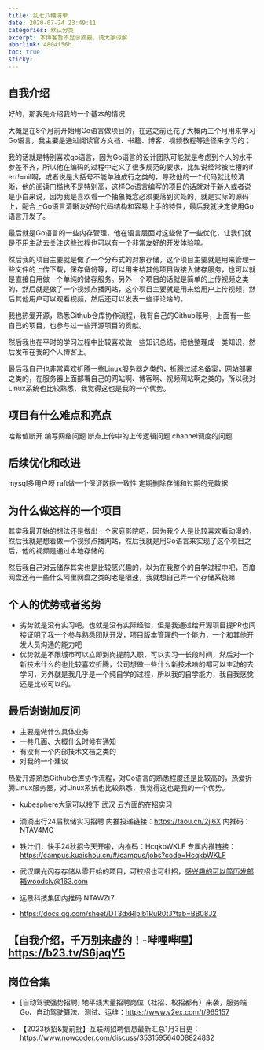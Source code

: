 ```yaml
---
title: 乱七八糟清单
date: 2020-07-24 23:49:11
categories: 默认分类
excerpt: 本博客暂不显示摘要，请大家谅解
abbrlink: 4804f56b
toc: true
sticky: 
---
```




## 自我介绍

好的，那我先介绍我的一个基本的情况

大概是在8个月前开始用Go语言做项目的，在这之前还花了大概两三个月用来学习Go语言，我主要是通过阅读官方文档、书籍、博客、视频教程等途径来学习的；

我的话就是特别喜欢go语言，因为Go语言的设计团队可能就是考虑到个人的水平参差不齐，所以他在编码的过程中定义了很多规范的要求，比如说经常被吐槽的if err!=nil啊，或者说是大括号不能单独成行之类的，导致他的一个代码就比较清晰，他的阅读门槛也不是特别高，这样Go语言编写的项目的话就对于新人或者说是小白来说，因为我是喜欢看一个抽象概念必须要落到实处的，就是实际的源码上，配合上Go语言清晰友好的代码结构和容易上手的特性，最后我就决定使用Go语言开发了。

最后就是Go语言的一些内存管理，他在语言层面对这些做了一些优化，让我们就是不用主动去关注这些过程也可以有一个非常友好的开发体验嘛。

然后我的项目主要就是做了一个分布式的对象存储，这个项目主要就是用来管理一些文件的上传下载，保存备份等，可以用来给其他项目做接入储存服务，也可以就是直接自用做一个单纯的储存服务。另外一个项目的话就是简单的上传视频之类的，然后就是做了一个视频点播网站，这个项目主要就是用来给用户上传视频，然后其他用户可以观看视频，然后还可以发表一些评论啥的。

我也热爱开源，熟悉Github仓库协作流程，我有自己的Github账号，上面有一些自己的项目，也参与过一些开源项目的贡献。

然后我也在平时的学习过程中比较喜欢做一些知识总结，把他整理成一类知识，然后发布在我的个人博客上。

最后我自己也非常喜欢折腾一些Linux服务器之类的，折腾过域名备案，网站部署之类的，在服务器上面部署自己的网站啊、博客啊、视频网站啊之类的，所以我对Linux系统也比较熟悉，我觉得这也是我的一个优势。


## 项目有什么难点和亮点

哈希值断开
编写网络问题
断点上传中的上传逻辑问题
channel调度的问题

## 后续优化和改进

mysql多用户呀
raft做一个保证数据一致性
定期删除存储和过期的元数据

## 为什么做这样的一个项目

其实我最开始的想法还是做出一个家庭影院吧，因为我个人是比较喜欢看动漫的，然后我就是想着做一个视频点播网站，然后我就是用Go语言来实现了这个项目之后，他的视频是通过本地存储的

然后我自己对云储存其实也是比较感兴趣的，以为在我整个的自学过程中吧，百度网盘还有一些什么阿里网盘之类的老是限速，我就想自己弄一个存储系统嘛

## 个人的优势或者劣势


- 劣势就是没有实习吧，也就是没有实际经验，但是我通过给开源项目提PR也间接证明了我一个参与熟悉团队开发，项目版本管理的一个能力，一个和其他开发人员沟通的能力吧
- 优势就是不限城市可以立即到岗提前入职，可以实习一长段时间，然后对一个新技术什么的也比较喜欢折腾，公司想做一些什么新技术啥的都可以主动的去学习，另外就是我几乎是一个纯自学的过程，所以我的自学能力，我自我感觉还是比较可以的。

## 最后谢谢加反问

- 主要是做什么具体业务
- 一共几面、大概什么时候有通知
- 有没有一个内部技术文档之类的
- 对我的一个建议


热爱开源熟悉Github仓库协作流程，对Go语言的熟悉程度还是比较高的，热爱折腾Linux服务器，对Linux系统也比较熟悉，我觉得这也是我的一个优势。

- kubesphere大家可以投下 武汉 云方面的在招实习

- 滴滴出行24届秋储实习招聘
内推投递链接：https://taou.cn/2jl6X
内推码：NTAV4MC

- 铁汁们，快手24秋招今天开啦，内推码：HcqkbWKLF
专属内推链接：https://campus.kuaishou.cn/#/campus/jobs?code=HcqkbWKLF

- 武汉曙光闪存存储从零开始的项目，可校招也可社招，感兴趣的可以简历发邮箱woodslv@163.com

- 远景科技集团内推码 NTAWZt7

- https://docs.qq.com/sheet/DT3dxRlpIb1RuR0tJ?tab=BB08J2


## 【自我介绍，千万别来虚的！-哔哩哔哩】 https://b23.tv/S6jaqY5

## 岗位合集 

- [自动驾驶强势招聘] 地平线大量招聘岗位（社招、校招都有）来袭，服务端 Go、自动驾驶算法、测试、运维：https://www.v2ex.com/t/965157

- 【2023秋招&提前批】互联网招聘信息最新汇总1月3日更：https://www.nowcoder.com/discuss/353159564008824832